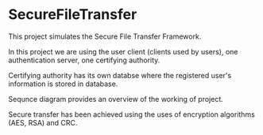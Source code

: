 # SecureFileTransfer
This project simulates the Secure File Transfer Framework.

In this project we are using the user client (clients used by users), one authentication server, one certifying authority.

Certifying authority has its own databse where the registered user's
information is stored in database.

Sequnce diagram provides an overview of the working of project.

Secure transfer has been achieved using the uses of encryption algorithms (AES, RSA) and CRC.
